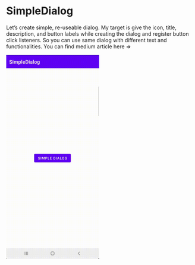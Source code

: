 # SimpleDialog

Let’s create simple, re-useable dialog. My target is give the icon, title, description, and button labels while creating the dialog and register button click listeners. So you can use same dialog with different text and functionalities.
You can find medium article here =>

<img src="screenrecord.gif" width="250" />